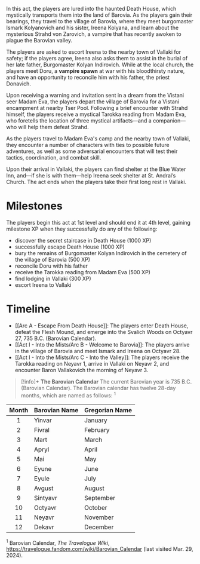 In this act, the players are lured into the haunted Death House, which mystically transports them into the land of Barovia. As the players gain their bearings, they travel to the village of Barovia, where they meet burgomaster Ismark Kolyanovich and his sister, Ireena Kolyana, and learn about the mysterious Strahd von Zarovich, a vampire that has recently awoken to plague the Barovian valley.

The players are asked to escort Ireena to the nearby town of Vallaki for safety; if the players agree, Ireena also asks them to assist in the burial of her late father, Burgomaster Kolyan Indirovich. While at the local church, the players meet Doru, a **vampire spawn** at war with his bloodthirsty nature, and have an opportunity to reconcile him with his father, the priest Donavich.

Upon receiving a warning and invitation sent in a dream from the Vistani seer Madam Eva, the players depart the village of Barovia for a Vistani encampment at nearby Tser Pool. Following a brief encounter with Strahd himself, the players receive a mystical Tarokka reading from Madam Eva, who foretells the location of three mystical artifacts—and a companion—who will help them defeat Strahd.

As the players travel to Madam Eva's camp and the nearby town of Vallaki, they encounter a number of characters with ties to possible future adventures, as well as some adversarial encounters that will test their tactics, coordination, and combat skill.

Upon their arrival in Vallaki, the players can find shelter at the Blue Water Inn, and—if she is with them—help Ireena seek shelter at St. Andral’s Church. The act ends when the players take their first long rest in Vallaki.
# Milestones
The players begin this act at 1st level and should end it at 4th level, gaining milestone XP when they successfully do any of the following:

* discover the secret staircase in Death House (1000 XP)
* successfully escape Death House (1000 XP)
* bury the remains of Burgomaster Kolyan Indirovich in the cemetery of the village of Barovia (500 XP)
* reconcile Doru with his father
* receive the Tarokka reading from Madam Eva (500 XP)
* find lodging in Vallaki (300 XP)
* escort Ireena to Vallaki
# Timeline
* [[Arc A - Escape From Death House]]: The players enter Death House, defeat the Flesh Mound, and emerge into the Svalich Woods on Octyavr 27, 735 B.C. (Barovian Calendar).
* [[Act I - Into the Mists/Arc B - Welcome to Barovia]]: The players arrive in the village of Barovia and meet Ismark and Ireena on Octyavr 28.
* [[Act I - Into the Mists/Arc C - Into the Valley]]: The players receive the Tarokka reading on Neyavr 1, arrive in Vallaki on Neyavr 2, and encounter Baron Vallakovich the morning of Neyavr 3.

> [!info]+ **The Barovian Calendar** 
> The current Barovian year is 735 B.C. (Barovian Calendar). The Barovian calendar has twelve 28-day months, which are named as follows: <sup>1</sup>
> 
> 
| Month | Barovian Name | Gregorian Name |
| :---: | :------------ | :------------- |
|   1   | Yinvar        | January        |
|   2   | Fivral        | February       |
|   3   | Mart          | March          |
|   4   | Apryl         | April          |
|   5   | Mai           | May            |
|   6   | Eyune         | June           |
|   7   | Eyule         | July           |
|   8   | Avgust        | August         |
|   9   | Sintyavr      | September      |
|  10   | Octyavr       | October        |
|  11   | Neyavr        | November       |
|  12   | Dekavr        | December       |



<sup>1</sup> Barovian Calendar, *The Travelogue Wiki*, https://travelogue.fandom.com/wiki/Barovian_Calendar (last visited Mar. 29, 2024).